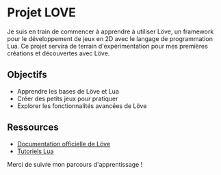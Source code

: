 # Projet LOVE

Je suis en train de commencer à apprendre à utiliser Löve, un framework pour le développement de jeux en 2D avec le langage de programmation Lua. Ce projet servira de terrain d'expérimentation pour mes premières créations et découvertes avec Löve.

## Objectifs

- Apprendre les bases de Löve et Lua
- Créer des petits jeux pour pratiquer
- Explorer les fonctionnalités avancées de Löve

## Ressources

- [Documentation officielle de Löve](https://love2d.org/wiki/Main_Page)
- [Tutoriels Lua](https://www.lua.org/pil/contents.html)

Merci de suivre mon parcours d'apprentissage !